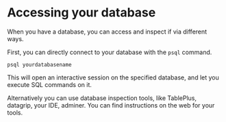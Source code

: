 # Accessing your database

When you have a database, you can access and inspect if via different ways.

First, you can directly connect to your database with the `psql` command.

```shell
psql yourdatabasename
```

This will open an interactive session on the specified database, and let you
execute SQL commands on it.

Alternatively you can use database inspection tools, like TablePlus, datagrip,
your IDE, adminer. You can find instructions on the web for your tools.
